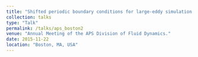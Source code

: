 ```yaml
---
title: "Shifted periodic boundary conditions for large-eddy simulation of wind farms."
collection: talks
type: "Talk"
permalink: /talks/aps_boston2
venue: "Annual Meeting of the APS Division of Fluid Dynamics."
date: 2015-11-22
location: "Boston, MA, USA"
---
```

